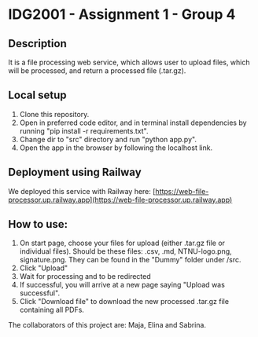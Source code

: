 # IDG2001 - Assignment 1 - Group 4

## Description
It is a file processing web service, which allows user to upload files, which will be processed, and return a processed file (.tar.gz).

## Local setup
1. Clone this repository.
2. Open in preferred code editor, and in terminal install dependencies by running "pip install -r requirements.txt".
3. Change dir to "src" directory and run "python app.py".
4. Open the app in the browser by following the localhost link.

## Deployment using Railway
We deployed this service with Railway here: [https://web-file-processor.up.railway.app](https://web-file-processor.up.railway.app)

## How to use:
1. On start page, choose your files for upload (either .tar.gz file or individual files). Should be these files: .csv, .md, NTNU-logo.png, signature.png. They can be found in the "Dummy" folder under /src.
2. Click "Upload"
3. Wait for processing and to be redirected
4. If successful, you will arrive at a new page saying "Upload was successful".
5. Click "Download file" to download the new processed .tar.gz file containing all PDFs.



The collaborators of this project are:  Maja, Elina and Sabrina.
